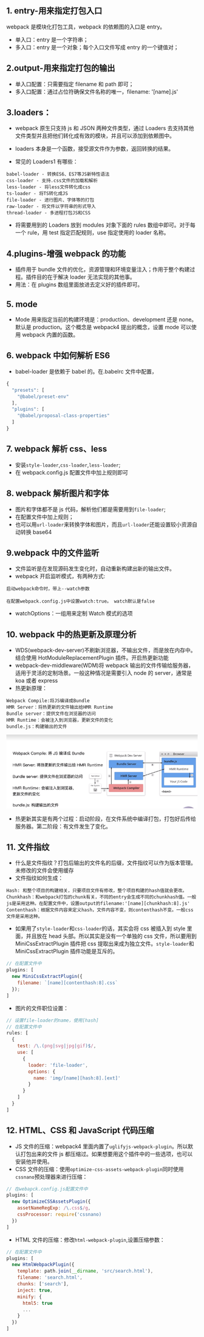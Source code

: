 ## 1. entry-用来指定打包入口

webpack 是模块化打包工具，webpack 的依赖图的入口是 entry。

- 单入口：entry 是一个字符串；
- 多入口：entry 是一个对象；每个入口文件写成 entry 的一个键值对；

## 2.output-用来指定打包的输出

- 单入口配置：只需要指定 filename 和 path 即可；
- 多入口配置：通过占位符确保文件名称的唯一，filename: '[name].js'

## 3.loaders：

- webpack 原生只支持 js 和 JSON 两种文件类型，通过 Loaders 去支持其他文件类型并且把他们转化成有效的模块，并且可以添加到依赖图中。
- loaders 本身是一个函数，接受源文件作为参数，返回转换的结果。

- 常见的 Loaders1 有哪些：

```
babel-loader - 转换ES6、ES7等JS新特性语法
css-loader - 支持.css文件的加载和解析
less-loader - 将less文件转化成css
ts-loader - 将TS转化成JS
file-loader - 进行图片、字体等的打包
raw-loader - 将文件以字符串的形式导入
thread-loader - 多进程打包JS和CSS
```

- 将需要用到的 Loaders 放到 modules 对象下面的 rules 数组中即可。对于每一个 rule，用 test 指定匹配规则，use 指定使用的 loader 名称。

## 4.plugins-增强 webpack 的功能

- 插件用于 bundle 文件的优化，资源管理和环境变量注入；作用于整个构建过程。插件目的在于解决 loader 无法实现的其他事。
- 用法：在 plugins 数组里面放进去定义好的插件即可。

## 5. mode

- Mode 用来指定当前的构建环境是：production、development 还是 none。默认是 production。这个概念是 webpack4 提出的概念，设置 mode 可以使用 webpack 内置的函数。

## 6. webpack 中如何解析 ES6

- babel-loader 是依赖于 babel 的。在.babelrc 文件中配置，

```js
{
  "presets": [
    "@babel/preset-env"
  ],
  "plugins": [
    "@babel/proposal-class-properties"
  ]
}
```

## 7. webpack 解析 css、less

- 安装`style-loader`,`css-loader`,`less-loader`;
- 在 webpack.config.js 配置文件中加上规则即可

## 8. webpack 解析图片和字体

- 图片和字体都不是 js 代码，解析他们都是需要用到`file-loader`;
- 在配置文件中加上规则；
- 也可以用`url-loader`来转换字体和图片，而且`url-loader`还能设置较小资源自动转换 base64

## 9.webpack 中的文件监听

- 文件监听是在发现源码发生变化时，自动重新构建出新的输出文件。
- webpack 开启监听模式，有两种方式:

```
启动webpack命令时，带上--watch参数

在配置webpack.config.js中设置watch:true。 watch默认是false
```

- watchOptions：一组用来定制 Watch 模式的选项

## 10. webpack 中的热更新及原理分析

- WDS(webpack-dev-server)不刷新浏览器，不输出文件，而是放在内存中。结合使用 HotModuleReplacementPlugin 插件。开启热更新功能
- webpack-dev-middleware(WDM)将 webpack 输出的文件传输给服务器，适用于灵活的定制场景。一般这种情况是需要引入 node 的 server，通常是 koa 或者 express
- 热更新原理：

```
Webpack Compile:将JS编译成Bundle
HMR Server：将热更新的文件输出给HMR Runtime
Bundle server：提供文件在浏览器的访问
HMR Runtime：会被注入到浏览器，更新文件的变化
bundle.js：构建输出的文件
```

![如图](../img/hot.png)

- 热更新其实是有两个过程：启动阶段，在文件系统中编译打包，打包好后传给服务器。第二阶段：有文件发生了变化。

## 11. 文件指纹

- 什么是文件指纹？打包后输出的文件名的后缀，文件指纹可以作为版本管理。未修改的文件会使用缓存
- 文件指纹如何生成：

```
Hash: 和整个项目的构建相关，只要项目文件有修改，整个项目构建的hash值就会更改。
Chunkhash：和webpack打包的chunk有关，不同的entry会生成不同的chunkhash值。一般js是采用这种。在配置文件中，设置output的filename:'[name][chunkhash:8].js'
Contenthash：根据文件内容来定义hash，文件内容不变，则contenthash不变。一般css文件是采用这种。
```

- 如果用了`style-loader`和`css-loader`的话，其实会将 css 被插入到 style 里面，并且放在 head 头部。所以其实是没有一个单独的 css 文件，所以要用到 MiniCssExtractPlugin 插件把 css 提取出来成为独立文件。`style-loader`和 MiniCssExtractPlugin 插件功能是互斥的。

```js
// 在配置文件中
plugins: [
  new MiniCssExtractPlugin({
    filename: `[name][contenthash:8].css`
  });
]
```

- 图片的文件职位设置：

```js
// 设置file-loader的name，使用[hash]
// 在配置文件中
rules: [
  {
    test: /\.(png|svg|jpg|gif)$/,
    use: [
      {
        loader: 'file-loader',
        options: {
          name: 'img/[name][hash:8].[ext]'
        }
      }
    ]
  }
]
```

## 12. HTML、CSS 和 JavaScript 代码压缩

- JS 文件的压缩：webpack4 里面内置了`uglifyjs-webpack-plugin`。所以默认打包出来的文件 js 都压缩过。如果想要用这个插件中的一些选项，也可以安装他并使用。
- CSS 文件的压缩：使用`optimize-css-assets-webpack-plugin`同时使用`cssnano`预处理器来进行压缩：

```js
// 在webapck.config.js配置文件中
plugins: [
  new OptimizeCSSAssetsPlugin({
    assetNameRegExp: /\.css$/g,
    cssProcessor: require('cssnano)
  })
]
```

- HTML 文件的压缩：修改`html-webpack-plugin`,设置压缩参数：

```js
// 在配置文件中
plugins: [
  new HtmlWebpackPlugin({
    template: path.join(__dirname, 'src/search.html'),
    filename: 'search.html',
    chunks: ['search'],
    inject: true,
    minify: {
      html5: true
      ...
    }
  })
]
```
